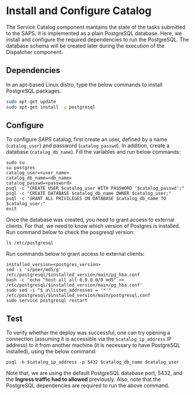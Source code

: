 # Install and Configure Catalog

The Service Catalog component mantains the state of the tasks submitted to the SAPS. It is implemented as a plain PostgreSQL database. Here, we install and configure the required dependencies to run the PostgreSQL. The database schema will be created later during the execution of the Dispatcher component.

## Dependencies
In an apt-based Linux distro, type the below commands to install PostgreSQL packages.

```bash
sudo apt-get update
sudo apt-get install -y postgresql
```

## Configure

To configure SAPS catalog, first create an user, defined by a name (```catalog_user```) and password (```catalog_passwd```). In addition, create a database (```catalog_db_name```). Fill the variables and run below commands:

```
sudo su
su postgres
catalog_user=<user_name>
catalog_db_name=<db_name>
catalog_passwd=<password>
psql -c "CREATE USER $catalog_user WITH PASSWORD '$catalog_passwd';"
psql -c "CREATE DATABASE $catalog_db_name OWNER $catalog_user;"
psql -c "GRANT ALL PRIVILEGES ON DATABASE $catalog_db_name TO $catalog_user;"
exit
```

Once the database was created, you need to grant access to external clients. For that, we need to know which version of Postgres is installed.
Run command below to check the posgresql version:
```
ls /etc/postgresql
```
Run commands below to grant access to external clients:

```
installed_version=<postgres_version>
sed -i 's/peer/md5/g' /etc/postgresql/$installed_version/main/pg_hba.conf
bash -c 'echo "host all all 0.0.0.0/0 md5" >> /etc/postgresql/$installed_version/main/pg_hba.conf'
sudo sed -i "$ a\listen_addresses = '*'" /etc/postgresql/$installed_version/main/postgresql.conf
sudo service postgresql restart
```

## Test
To verify whether the deploy was successful, one can try opening a connection (assuming it is accessible via the ```$catalog_ip_address``` IP address) to it from another machine (it is necessary to have PostgreSQL installed), using the below command:

```
psql -h $catalog_ip_address -p 5432 $catalog_db_name $catalog_user
```

Note that, we are using the default PostgreSQL database port, 5432, and the **Ingress traffic had to allowed** previously. Also, note that the PostgreSQL dependencies are required to run the above command.
